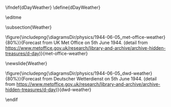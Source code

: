 \ifndef{dDayWeather}
\define{dDayWeather}

\editme

\subsection{Weather}

\figure{\includepng{\diagramsDir/physics/1944-06-05_met-office-weather}{80%}}{Forecast from UK Met Office on 5th June 1944. (detail from <https://www.metoffice.gov.uk/research/library-and-archive/archive-hidden-treasures/d-day>)}{met-office-weather}

\newslide{Weather}

\figure{\includepng{\diagramsDir/physics/1944-06-05_dwd-weather}{80%}}{Forecast from Deutscher Wetterdienst on 5th June 1944. (detail from <https://www.metoffice.gov.uk/research/library-and-archive/archive-hidden-treasures/d-day>)}{dwd-weather}


\endif
